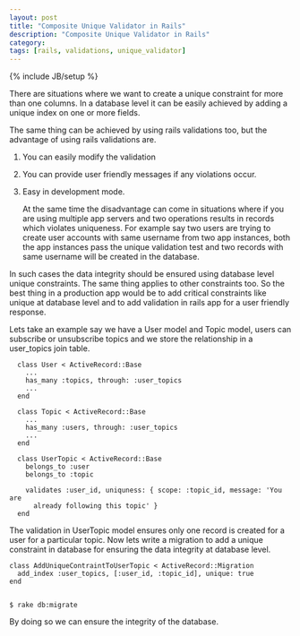 ```yaml
---
layout: post
title: "Composite Unique Validator in Rails"
description: "Composite Unique Validator in Rails"
category:
tags: [rails, validations, unique_validator]
---
```

{% include JB/setup %}

There are situations where we want to create a unique constraint for more than
one columns. In a database level it can be easily achieved by adding a unique
index on one or more fields.

The same thing can be achieved by using rails validations too, but the advantage
of using rails validations are.

1. You can easily modify the validation
2. You can provide user friendly messages if any violations occur.
3. Easy in development mode.


    At the same time the disadvantage can come in situations where if you are
using multiple app servers and two operations results in records which violates
uniqueness. For example say two users are trying to create user accounts with
same username from two app instances, both the app instances pass the unique
validation test and two records with same username will be created in the
database.

In such cases the data integrity should be ensured using database level unique
constraints. The same thing applies to other constraints too. So the best thing
in a production app would be to add critical constraints like unique at database
level and to add validation in rails app for a user friendly response.

Lets take an example say we have a User model and Topic model, users can
subscribe or unsubscribe topics and we store the relationship in a user_topics
join table.

      class User < ActiveRecord::Base
        ...
        has_many :topics, through: :user_topics
        ...
      end

      class Topic < ActiveRecord::Base
        ...
        has_many :users, through: :user_topics
        ...
      end

      class UserTopic < ActiveRecord::Base
        belongs_to :user
        belongs_to :topic

        validates :user_id, uniquness: { scope: :topic_id, message: 'You are
          already following this topic' }
      end

The validation in UserTopic model ensures only one record is created for a user
for a particular topic. Now lets write a migration to add a unique constraint in
database for ensuring the data integrity at database level.

    class AddUniqueContraintToUserTopic < ActiveRecord::Migration
      add_index :user_topics, [:user_id, :topic_id], unique: true
    end


    $ rake db:migrate

By doing so we can ensure the integrity of the database.
